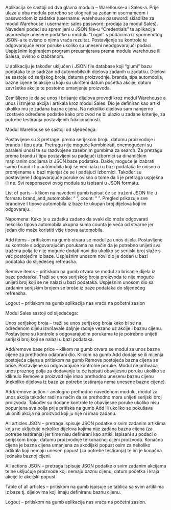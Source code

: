 Aplikacija se sastoji od dva glavna modula – Warehouse-a i Sales-a. Prije ulaza u oba modula potrebno se ulogirati sa zadanim usernameom i passwordom iz zadatka (username: warehouse password: skladište za modul Warehouse i username: sales password: prodaja za modul Sales). Navedeni podaci su spremljeni u JSON file-u “Credentials” te aplikacija uspoređuje unesene podatke u modulu “Login” s podacima iz spomenutog JSON-a te ovisno o njima vraća rezultat. Postavljenje su kontrole te odgovarajuće error poruke ukoliko su uneseni neodgovarajući podaci. Uspješnim logiranjem program preusmjerava prema modulu warehouse ili Salesa, ovisno o izabranom.

U aplikaciju je također  uključen i JSON file database koji “glumi” bazu podataka te je sadržan od automobilskih dijelova zadanih u zadatku. Dijelovi se sastoje od serijskog broja, datuma proizvodnje, branda, tipa automobila, bazne cijene te akcije u koju su ukršteni datum početka akcije, datum završetka akcije te postotno umanjenje proizvoda. 

Zamišljeno je da se unos i brisanje dijelova provodi kroz modul Warehouse a unos i izmjena akcija i artikala kroz modul Sales. Dio je definiran kao artikl ukoliko mu je zadana bazna cijena. Na nekoliko dijelova sam namjerno izostavio određene  podatke kako proizvod ne bi ulazio u zadane kriterije, za potrebe testiranja postavljenih fukcionalnosti.


Modul Warehouse se sastoji od sljedećega:

Postavljene su 3 pretrage: prema serijskom broju, datumu proizvodnje i brandu i tipu auta. Pretragu nije moguće kombinirati, onemogućeni su paraleni unosi te su razdvojene zasebnim gumbima za search. Za pretragu prema brandu i tipu postavljeni su padajući izbornici sa dinamičkim mapiranim opcijama iz JSON baze podataka. Dakle, moguće je izabrati samo brand i tip automobila koji se već nalazi u bazi podataka te ovisno o promjenama u bazi mjenjat će se i padajući izbornici. Također su postavljene I dogovarajuće poruke ovisno o tome da li je pretraga uspješna ili ne. Svi responseovi ovog modula su ispisani u JSON formatu.

List of parts – klikom na navedeni gumb ispisat će se traženi JSON file u formatu brand_and_automobile: “ “, count: “ ”.  Pregled prikazuje sve brandove I tipove automobila iz baze te ukupan broj dijelova koji im odgovaraju.

Napomena: Kako je u zadatku zadano da svaki dio može odgovarati nekoliko tipova automobila ukupna suma counta je veća od stvarne jer jedan dio može koristiti više tipova automobila. 

Add items – pritiskom na gumb otvara se modul za unos dijela. Postavljene su kontrole s odgovarajućim porukama na način da je potrebno unijeti sva tražena polja te nije moguće dodati novi dio ukoliko se serijski broj slaže s već postojećim iz baze. Uspješnim unosom novi dio je dodan u bazi podataka do slijedećeg refreasha.

Remove items – pritiskom na gumb otvara se modul za brisanje dijela iz baze podataka. Traži se unos serijskog broja proizvoda te nije moguće unijeti broj koji se ne nalazi u bazi podataka. Uspješnim unosom dio sa zadanim serijskim brojem se broše iz baze podataka do slijedećeg refreasha.

Logout – pritiskom na gumb aplikacija nas vraća na početni zaslon

Modul Sales sastoji od sljedećega:

Unos serijskog broja – traži se unos serijskog broja kako bi se na određenom dijelu izvršavale daljnje radnje vezano uz akcije i baznu cijenu. Postavljene su kontrole s odgovarajućim porukama te je potrebno unijeti serijski broj koji se nalazi u bazi podataka.

Add/remove base price – klikom na gumb otvara se modul za unos bazne cijene za prethodno odabrani dio. Klikom na gumb Add dodaje se ili mijenja postojeća cijena a pritiskom na gumb Remove postojeća bazna cijena se briše. Postavljene su odgovarajuće kontrolne poruke. Modul ne prihvaća unos praznog polja za dodavanje te će ispisati obavijesnu poruku ukoliko se kliknulo Remove a proizvod nije imao prethodno unesenu baznu cijenu (nekoliko dijelova iz baze za potrebe testiranja nema unesene bazne cijene).

Add/remove action – analogno prethodno navedenom modulu, modul za unos akcija također radi na način da se prethodno mora unijeti serijski broj proizvoda. Također su dodane kontrole te obavijesne poruke ukoliko nisu popunjena sva polja prije pritiska na gumb Add ili ukoliko se pokušava ukloniti akcija na proizvod koji ju nije ni imao zadanu.
            
All articles JSON – pretraga ispisuje JSON podatke o svim zadanim artiklima koja ne uključuje nekoliko dijelova kojima nije zadana bazna cijena (za potrebe testiranja) jer time nisu definirani kao artikl. Ispisani su podaci o serijskom broju, datumu proizvodnje te konačnoj cijeni proizvoda. Konačna cijena je bazna cijena umanjena za akcdijski popust osim za nekoliko artikala koji nemaju unesen popust (za potrebe testiranja) te im je konačna jednaka baznoj cijeni.

All actions JSON – pretraga ispisuje JSON podatke o svim zadanim akcijama te ne uključuje proizvode koji nemaju baznu cijenu, datum početka i kraja akcije te akcijski popust. 

Table of all articles – pritiskom na gumb ispisuje se tablica sa svim artiklima iz baze tj. dijelovima koji imaju definiranu baznu cijenu.

Logout – pritiskom na gumb aplikacija nas vraća na početni zaslon.
